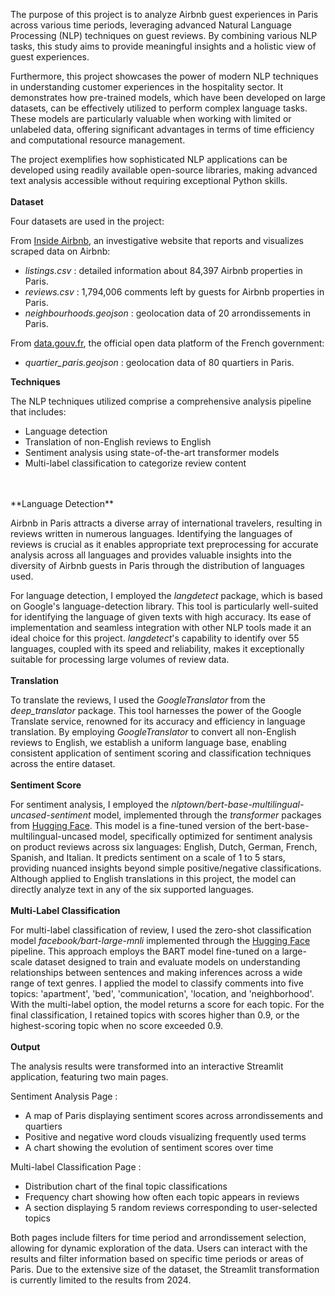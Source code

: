 The purpose of this project is to analyze Airbnb guest experiences in Paris across various time periods, leveraging advanced Natural Language Processing (NLP) techniques on guest reviews. By combining various NLP tasks, this study aims to provide meaningful insights and a holistic view of guest experiences.

Furthermore, this project showcases the power of modern NLP techniques in understanding customer experiences in the hospitality sector. It demonstrates how pre-trained models, which have been developed on large datasets, can be effectively utilized to perform complex language tasks. These models are particularly valuable when working with limited or unlabeled data, offering significant advantages in terms of time efficiency and computational resource management.

The project exemplifies how sophisticated NLP applications can be developed using readily available open-source libraries, making advanced text analysis accessible without requiring exceptional Python skills.
<br/>
<br/>
**Dataset**<br/>

Four datasets are used in the project:
         
From [Inside Airbnb](https://insideairbnb.com/get-the-data/), an investigative website that reports and visualizes scraped data on Airbnb:
- *listings.csv* : detailed information about 84,397 Airbnb properties in Paris.  
- *reviews.csv* : 1,794,006 comments left by guests for Airbnb properties in Paris.  
- *neighbourhoods.geojson* : geolocation data of 20 arrondissements in Paris.  

From [data.gouv.fr](https://www.data.gouv.fr/fr/datasets/quartiers-administratifs/), the official open data platform of the French government:
- *quartier_paris.geojson* : geolocation data of 80 quartiers in Paris.  


**Techniques**  


The NLP techniques utilized comprise a comprehensive analysis pipeline that includes:
- Language detection
- Translation of non-English reviews to English
- Sentiment analysis using state-of-the-art transformer models
- Multi-label classification to categorize review content


<br/>
<br/>
**Language Detection**<br/>

Airbnb in Paris attracts a diverse array of international travelers, resulting in reviews written in numerous languages. Identifying the languages of reviews is crucial as it enables appropriate text preprocessing for accurate analysis across all languages and provides valuable insights into the diversity of Airbnb guests in Paris through the distribution of languages used.

For language detection, I employed the *langdetect* package, which is based on Google's language-detection library. This tool is particularly well-suited for identifying the language of given texts with high accuracy. Its ease of implementation and seamless integration with other NLP tools made it an ideal choice for this project. *langdetect*'s capability to identify over 55 languages, coupled with its speed and reliability, makes it exceptionally suitable for processing large volumes of review data.
<br/>
<br/>
**Translation**<br/>

To translate the reviews, I used the *GoogleTranslator* from the *deep_translator* package. This tool harnesses the power of the Google Translate service, renowned for its accuracy and efficiency in language translation. By employing *GoogleTranslator* to convert all non-English reviews to English, we establish a uniform language base, enabling consistent application of sentiment scoring and classification techniques across the entire dataset.
<br/>
<br/>
**Sentiment Score**<br/>

For sentiment analysis, I employed the *nlptown/bert-base-multilingual-uncased-sentiment* model, implemented through the *transformer* packages from [Hugging Face](https://huggingface.co/nlptown/bert-base-multilingual-uncased-sentiment). This model is a fine-tuned version of the bert-base-multilingual-uncased model, specifically optimized for sentiment analysis on product reviews across six languages: English, Dutch, German, French, Spanish, and Italian. It predicts sentiment on a scale of 1 to 5 stars, providing nuanced insights beyond simple positive/negative classifications. Although applied to English translations in this project, the model can directly analyze text in any of the six supported languages. 
<br/>
<br/>
**Multi-Label Classification**<br/>

For multi-label classification of review, I used the zero-shot classification model *facebook/bart-large-mnli* implemented through the [Hugging Face](https://huggingface.co/facebook/bart-large-mnli) pipeline. This approach employs the BART model fine-tuned on a large-scale dataset designed to train and evaluate models on understanding relationships between sentences and making inferences across a wide range of text genres. I applied the model to classify comments into five topics: 'apartment', 'bed', 'communication', 'location, and 'neighborhood'. With the multi-label option, the model returns a score for each topic. For the final classification, I retained topics with scores higher than 0.9, or the highest-scoring topic when no score exceeded 0.9. 
<br/>
<br/>
**Output**<br/>

The analysis results were transformed into an interactive Streamlit application, featuring two main pages.

Sentiment Analysis Page :
- A map of Paris displaying sentiment scores across arrondissements and quartiers
- Positive and negative word clouds visualizing frequently used terms
- A chart showing the evolution of sentiment scores over time

Multi-label Classification Page :
- Distribution chart of the final topic classifications
- Frequency chart showing how often each topic appears in reviews
- A section displaying 5 random reviews corresponding to user-selected topics

Both pages include filters for time period and arrondissement selection, allowing for dynamic exploration of the data. Users can interact with the results and filter information based on specific time periods or areas of Paris. Due to the extensive size of the dataset, the Streamlit transformation is currently limited to the results from 2024. 
